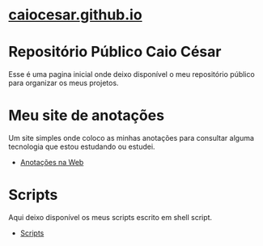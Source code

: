 # [caiocesar.github.io](https://caiocesarnojosa.github.io/)

# Repositório Público Caio César

Esse é uma pagina inicial onde deixo disponível o meu repositório público para organizar os meus projetos.

# Meu site de anotações

Um site simples onde coloco as minhas anotações para consultar alguma tecnologia que estou estudando ou estudei.
 - [Anotações na Web](https://caio-cesar-nojosa.github.io/Anotacao_na_web/)

# Scripts
Aqui deixo disponível os meus scripts escrito em shell script.
 - [Scripts](https://github.com/caio-cesar-nojosa/scripts)
